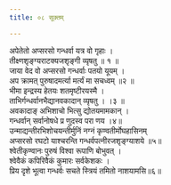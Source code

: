 ```yaml
---
title: ०८ सूक्तम्

---
```

अपेतेतो अप्सरसो गन्धर्वा यत्र वो गृहाः ।  
तीक्ष्णशृङ्ग्यराटक्यजशृङ्गी व्यृषतु ॥ १ ॥  
जाया वेद वो अप्सरसो गन्धर्वाः पतयो यूयम् ।  
अप क्रामत् पुरुषादमर्त्या मर्त्यं मा सचध्वम् ॥२ ॥  
भीमा इन्द्रस्य हेतयः शतमृष्टीरयस्मै ।  
ताभिर्गन्धर्वानभैद्यानवकादान् व्यृषतु । ।३ ॥  
अवकादाङ् अभिशाचो भित्सु द्योतयमामकान् ।  
गन्धर्वान् सर्वानोषधे प्र णुदस्व परा णय ।४॥  
उन्माद्यन्तीरभिशोचयन्तीर्मुनिं नग्नं कृण्वतीर्मोघहासिनम्  
अप्सरसो रघटो याश्चरन्ति गन्धर्वपत्नीरजशृङ्ग्याशये ॥५॥  
श्वेतीकृण्वानः पुरुषं विश्वा रूपाणि बोभुवत् ।  
श्वेवैकं कपिरिवैकं कुमारः सर्वकेशकः ।  
प्रिय दृशे भूत्वा गन्धर्वः सचते स्त्रियं तमितो नाशयामसि॥६॥  